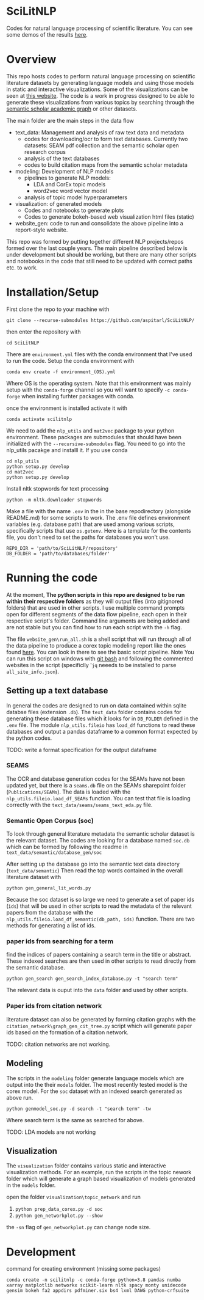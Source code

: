 # SciLitNLP 

Codes for natural language processing of scientific literature. You can see some demos of the results [here](https://mhdlab.github.io/nlp_reports/).

# Overview

This repo hosts codes to perform natural language processing on scientific literature datasets by generating language models and using those models in static and interactive visualizations. Some of the visualizations can be seen at [this website](https://mhdlab.github.io/projects/). The code is a work in progress designed to be able to generate these visualizations from various topics by searching through the [semantic scholar academic graph](https://api.semanticscholar.org/corpus) or other datasets. 

The main folder are the main steps in the data flow

 - text_data: Management and analysis of raw text data and metadata
    * codes for downloading/ocr to form text databases. Currently two datasets: SEAM pdf collection and the semantic scholar open research corpus
    * analysis of the text databases
    * codes to build citation maps from the semantic scholar metadata
- modeling: Development of NLP models
    * pipelines to generate NLP models: 
        * LDA and CorEx topic models
        * word2vec word vector model
    * analysis of topic model hyperparameters 
- visualization: of generated models 
    * Codes and notebooks to generate plots
    * Codes to generate bokeh-based web visualization html files (static)
- website_gen: code to run and consolidate the above pipeline into a report-style website. 

This repo was formed by putting together different NLP projects/repos formed over the last couple years. The main pipeline described below is under development but should be working, but there are many other scripts and notebooks in the code that still need to be updated with correct paths etc. to work.  

# Installation/Setup

First clone the repo to your machine with 

`git clone --recurse-submodules https://github.com/aspitarl/SciLitNLP/`

then enter the repository with 

`cd SciLitNLP`

There are `environment.yml` files with the conda environment that I've used to run the code. Setup the conda environment with

`conda env create -f environment_(OS).yml`

Where OS is the operating system. Note that this environment was mainly setup with the `conda-forge` channel so you will want to specify `-c conda-forge` when installing furhter packages with conda. 

once the environment is installed activate it with 

`conda activate scilitnlp`

We need to add the `nlp_utils` and `mat2vec` package to your python environment. These packages are submodules that should have been initialized with the `--recursive-submodules` flag. You need to go into the nlp_utils pacakge and installl it. If you use conda 

```
cd nlp_utils
python setup.py develop
cd mat2vec
python setup.py develop
```

Install nltk stopwords for text processing

`python -m nltk.downloader stopwords`

Make a file with the name `.env` in the in the base repodirectory (alongside README.md) for some scripts to work. The .env file defines environment variables (e.g. database path) that are used among various scripts, specifically scripts that use `os.getenv`. Here is a template for the contents file, you don't need to set the paths for databases you won't use. 

```
REPO_DIR = 'path/to/SciLitNLP/repository'
DB_FOLDER = 'path/to/databases/folder'
```



# Running the code

At the moment, **The python scripts in this repo are designed to be run within their respective folders** as they will output files (into gitignored folders) that are used in other scripts.  I use multiple command prompts open for different segments of the data flow pipeline, each open in their respective script's folder. Command line arguments are being added and are not stable but you can find how to run each script with the `-h` flag.

The file `website_gen\run_all.sh` is a shell script that will run through all of the data pipeline to produce a corex topic modeling report like the ones found [here](https://mhdlab.github.io/nlp_reports/). You can look in there to see the basic script pipeline. Note You can run this script on windows with [git bash](https://gitforwindows.org/) and following the commented websites in the script (specificlly '`jq` neeeds to be installed to parse `all_site_info.json`). 

## Setting up a text database
In general the codes are designed to run on data contained within sqlite databse files (extension `.db`). The `text_data` folder contains codes for generating these database files which it looks for in `DB_FOLDER` defined in the `.env` file.  The module `nlp_utils.fileio` has `load_df` functions to read these databases and output a pandas dataframe to a common format expected by the python codes. 

TODO: write a format specification for the output dataframe

### SEAMS

The OCR and database generation codes for the SEAMs have not been updated yet, but there is a `seams.db` file on the SEAMs sharepoint folder (`Publications/SEAMs`). The data is loaded with the `nlp_utils.fileio.load_df_SEAMs` function. You can test that file is loading correctly with the  `text_data/seams/seams_text_eda.py` file. 

### Semantic Open Corpus (soc)

To look through general literature metadata the semantic scholar dataset is the relevant dataset. The codes are looking for a database named `soc.db` which can be formed by following the readme in `text_data/semantic/database_gen/soc`

After setting up the database go into the semantic text data directory (`text_data/semantic`)
Then read the top words contained in the overall literature dataset with 

`python gen_general_lit_words.py`

Because the soc dataset is so large we need to generate a set of paper ids (`ids`) that will be used in other scripts to read the metadata of the relevant papers from the database with the `nlp_utils.fileio.load_df_semantic(db_path, ids)` function. There are two methods for generating a list of ids.

### paper ids from searching for a term

find the indices of papers containing a search term in the title or abstract. These indexed searches are then used in other scripts to read directly from the semantic database. 

`python gen_search gen_search_index_database.py -t "search term"` 

The relevant data is ouput into the `data` folder and used by other scripts. 

### Paper ids from citation network
literature dataset can also be generated by forming citation graphs with the `citation_network\graph_gen_cit_tree.py` script which will generate paper ids based on the formation of a citation network.

TODO: citation networks are not working.

## Modeling

The scripts in the `modeling` folder generate language models which are output into the their `models` folder. The most recently tested model is the corex model. For the `soc` dataset with an indexed search generated as above run. 

`python genmodel_soc.py -d search -t "search term" -tw`

Where search term is the same as searched for above. 

TODO: LDA models are not working

## Visualization

The `visualization` folder contains various static and interactive visualization methods. For an example, run the scripts in the topic nework folder which will generate a graph based visualization of models generated in the `models` folder. 

open the folder `visualization\topic_network` and run  
1. `python prep_data_corex.py -d soc`
2. `python gen_networkplot.py --show` 

the `-sn` flag of `gen_networkplot.py` can change node size.

# Development

command for creating environment (missing some packages)

`conda create -n scilitnlp -c conda-forge python=3.8 pandas numba xarray matplotlib networkx scikit-learn nltk spacy monty unidecode gensim bokeh fa2 appdirs pdfminer.six bs4 lxml DAWG python-crfsuite`
